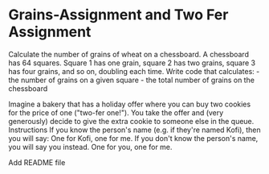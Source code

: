 # Grains-Assignment and Two Fer Assignment
Calculate the number of grains of wheat on a chessboard.  A chessboard has 64 squares. Square 1 has one grain, square 2 has two grains, square 3 has four grains, and so on, doubling each time.  Write code that calculates:  - the number of grains on a given square - the total number of grains on the chessboard

Imagine a bakery that has a holiday offer where you can buy two cookies for the price of one ("two-fer one!"). You take the offer and (very generously) decide to give the extra cookie to someone else in the queue.
Instructions
If you know the person's name (e.g. if they're named Kofi), then you will say:
One for Kofi, one for me.
​If you don't know the person's name, you will say you instead.
One for you, one for me.

Add README file

